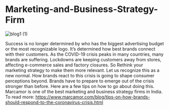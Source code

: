# Marketing-and-Business-Strategy-Firm
![blog1 (1)](https://user-images.githubusercontent.com/97289201/155513252-49e5403f-7fd3-4b6b-9e52-bfb490f7c0d8.png)

Success is no longer determined by who has the biggest advertising budget or the most recognizable logo. It’s determined how best brands connect with their customers. As the COVID-19 crisis peaks in many countries, many brands are suffering. Lockdowns are keeping customers away from stores, affecting e-commerce sales and factory closures. So Rethink your marketing strategy to make them more relevant. Let us recognize this as a new normal. How brands react to this crisis is going to shape consumer perceptions beyond. Brands have to prepare to emerge out of the crisis stronger than before. Here are a few tips on how to go about doing this. Marcamor is one of the best marketing and business strategy firms in India. To read more: https://www.marcamor.com/blog/tips-on-how-brands-should-respond-to-the-coronavirus-crisis.html
